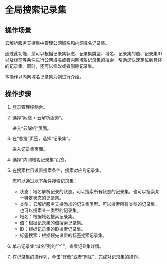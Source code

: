 # 全局搜索记录集<a name="dns_usermanual_0005"></a>

## 操作场景<a name="section1477815215413"></a>

云解析服务支持集中管理公网域名和内网域名记录集。

通过此功能，您可以根据记录集状态、记录集类型、域名、记录集的值、记录集ID以及标签等条件进行公网域名或者内网域名记录集的搜索，帮助您快速定位到具体的记录集。同时，还可以修改或者删除记录集。

本操作以内网域名记录集为例进行介绍。

## 操作步骤<a name="section129810232052"></a>

1.  登录管理控制台。
2.  选择“网络 \> 云解析服务”。

    进入“云解析”页面。


1.  在“总览”页签，选择“记录集”。

    进入记录集页面。

2.  选择“内网域名记录集”页签。
3.  在搜索栏目设置搜索条件，搜索对应的记录集。

    您可以通过以下条件搜索记录集：

    -   状态：域名解析记录的状态。可以搜索所有状态的记录集，也可以搜索某一特定状态的记录集。
    -   类型：云解析服务支持添加的记录集类型。可以搜索所有类型的记录集，也可以搜索某一类型的记录集。
    -   域名：根据域名搜索记录集。
    -   值：根据记录集的值搜索记录集。
    -   ID：根据记录集的ID搜索记录集。
    -   标签搜索：根据预先设置的标签搜索记录集。

4.  单击记录集“域名”列的“![](figures/icon-dropdown.png)”，查看记录集详情。
5.  在记录集的操作列，单击“修改”或者“删除”，完成对记录集的操作。

